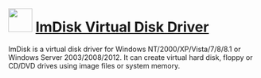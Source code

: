 # <img src="https://cdn.rawgit.com/Thilas/chocolatey-packages/90d6238c8db69f85cbfb32e3bcd7021c2303aba3/imdisk/icon.png" width="48" height="48"/> [ImDisk Virtual Disk Driver](https://chocolatey.org/packages/imdisk)

ImDisk is a virtual disk driver for Windows NT/2000/XP/Vista/7/8/8.1 or Windows Server 2003/2008/2012. It can create virtual hard disk, floppy or CD/DVD drives using image files or system memory.
